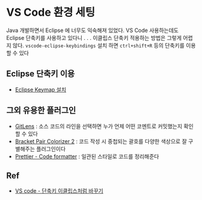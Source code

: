 # VS Code 환경 세팅
Java 개발하면서 Eclipse 에 너무도 익숙해져 있었다. VS Code 사용하는데도 Eclipse 단축키를 사용하고 있다니 . . . 이클립스 단축키 적용하는 방법은 그렇게 어렵지 않다. `vscode-eclipse-keybindings` 설치 하면 `ctrl+shift+R` 등의 단축키를 이용할 수 있다 

## Eclipse 단축키 이용
- [Eclipse Keymap 설치](https://marketplace.visualstudio.com/items?itemName=alphabotsec.vscode-eclipse-keybindings)

## 그외 유용한 플러그인
- [GitLens](https://marketplace.visualstudio.com/items?itemName=eamodio.gitlens) : 소스 코드의 라인을 선택하면 누가 언제 어떤 코멘트로 커밋했는지 확인할 수 있다
- [Bracket Pair Colorizer 2](https://marketplace.visualstudio.com/items?itemName=CoenraadS.bracket-pair-colorizer-2) : 코드 작성 시 중첩되는 괄호를 다양한 색상으로 잘 구별해주는 플러그인이다
- [Prettier - Code formatter](https://marketplace.visualstudio.com/items?itemName=esbenp.prettier-vscode) : 일관된 스타일로 코드를 정리해준다

## Ref
- [VS code - 단축키 이클립스처럼 바꾸기](https://gocoder.tistory.com/1423)

<Comment/>